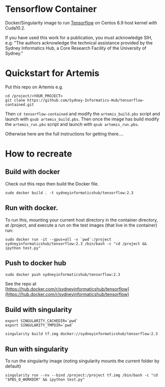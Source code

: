 # Tensorflow Container

Docker/Singularity image to run [Tensorflow](https://www.tensorflow.org/) on Centos 6.9 host kernel with Cuda10.2.


If you have used this work for a publication, you must acknowledge SIH, e.g: "The authors acknowledge the technical assistance provided by the Sydney Informatics Hub, a Core Research Facility of the University of Sydney."


# Quickstart for Artemis

Put this repo on Artemis e.g.

```
cd /project/<YOUR_PROJECT>
git clone https://github.com/Sydney-Informatics-Hub/tensorflow-contained.git
```
Then `cd tensorflow-contained` and modify the `artemis_build.pbs` script and launch with `qsub artemis_build.pbs`.
Then once the image has build  modify the `artemis_run.pbs` script and launch with `qsub artemis_run.pbs`.

Otherwise here are the full instructions for getting there....


# How to recreate

## Build with docker
Check out this repo then build the Docker file.
```
sudo docker build . -t sydneyinformaticshub/tensorflow:2.3
```

## Run with docker.
To run this, mounting your current host directory in the container directory, at /project, and execute a run on the test images (that live in the container) run:
```
sudo docker run -it --gpus=all -v `pwd`:/project sydneyinformaticshub/tensorflow:2.3 /bin/bash -c "cd /project && ipython test.py"
```

## Push to docker hub
```
sudo docker push sydneyinformaticshub/tensorflow:2.3
```

See the repo at [https://hub.docker.com/r/sydneyinformaticshub/tensorflow](https://hub.docker.com/r/sydneyinformaticshub/tensorflow)


## Build with singularity
```
export SINGULARITY_CACHEDIR=`pwd`
export SINGULARITY_TMPDIR=`pwd`

singularity build tf.img docker://sydneyinformaticshub/tensorflow:2.3
```

## Run with singularity
To run the singularity image (noting singularity mounts the current folder by default)
```
singularity run --nv --bind /project:/project tf.img /bin/bash -c "cd "$PBS_O_WORKDIR" && ipython test.py"
```
